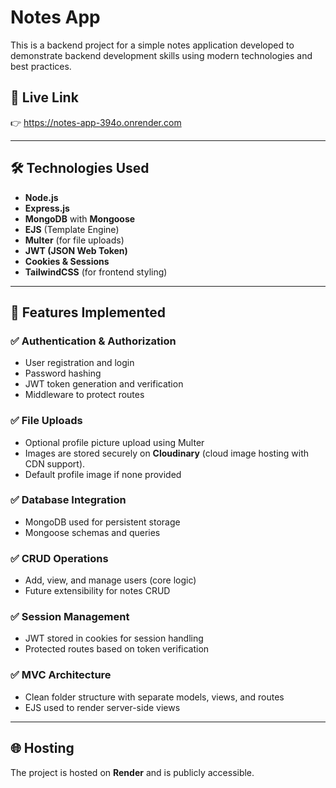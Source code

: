 # Notes App

This is a backend project for a simple notes application developed to demonstrate backend development skills using modern technologies and best practices.

## 🔗 Live Link

👉 https://notes-app-394o.onrender.com


---

## 🛠 Technologies Used

- **Node.js**
- **Express.js**
- **MongoDB** with **Mongoose**
- **EJS** (Template Engine)
- **Multer** (for file uploads)
- **JWT (JSON Web Token)**
- **Cookies & Sessions**
- **TailwindCSS** (for frontend styling)

---

## 🚀 Features Implemented

### ✅ Authentication & Authorization
- User registration and login
- Password hashing
- JWT token generation and verification
- Middleware to protect routes

### ✅ File Uploads
- Optional profile picture upload using Multer
- Images are stored securely on **Cloudinary** (cloud image hosting with CDN support).
- Default profile image if none provided

### ✅ Database Integration
- MongoDB used for persistent storage
- Mongoose schemas and queries

### ✅ CRUD Operations
- Add, view, and manage users (core logic)
- Future extensibility for notes CRUD

### ✅ Session Management
- JWT stored in cookies for session handling
- Protected routes based on token verification

### ✅ MVC Architecture
- Clean folder structure with separate models, views, and routes
- EJS used to render server-side views

---

## 🌐 Hosting

The project is hosted on **Render** and is publicly accessible.

